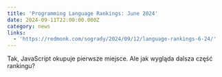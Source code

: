 ```yaml
---
title: 'Programming Language Rankings: June 2024'
date: 2024-09-11T22:00:00.000Z
category: news
links:
  - 'https://redmonk.com/sogrady/2024/09/12/language-rankings-6-24/'
---
```


Tak, JavaScript okupuje pierwsze miejsce. Ale jak wygląda dalsza część rankingu?

